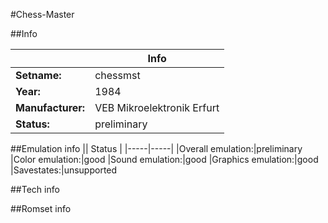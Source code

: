 #Chess-Master

##Info

||Info|
|-----|-----|
|**Setname:**|chessmst
|**Year:**|1984
|**Manufacturer:**|VEB Mikroelektronik Erfurt
|**Status:**|preliminary

##Emulation info
|| Status |
|-----|-----|
|Overall emulation:|preliminary
|Color emulation:|good
|Sound emulation:|good
|Graphics emulation:|good
|Savestates:|unsupported

##Tech info

##Romset info

<!--- START OF EDITED COMMENT DO NOT TOUCH TEXT ABOVE-->
